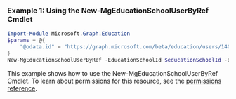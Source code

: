 ### Example 1: Using the New-MgEducationSchoolUserByRef Cmdlet
```powershell
Import-Module Microsoft.Graph.Education
$params = @{
	"@odata.id" = "https://graph.microsoft.com/beta/education/users/14008"
}
New-MgEducationSchoolUserByRef -EducationSchoolId $educationSchoolId -BodyParameter $params
```
This example shows how to use the New-MgEducationSchoolUserByRef Cmdlet.
To learn about permissions for this resource, see the [permissions reference](/graph/permissions-reference).
